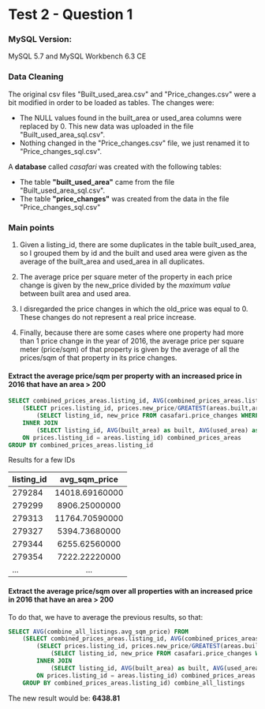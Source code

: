 # Test 2  - Question 1

### MySQL Version:

MySQL 5.7 and MySQL Workbench 6.3 CE

### Data Cleaning

The original csv files "Built_used_area.csv" and "Price_changes.csv" were a bit modified in order to be loaded as tables. The changes were:
* The NULL values found in the built_area or used_area columns were replaced by 0. This new data was uploaded in the file "Built_used_area_sql.csv".
* Nothing changed in the "Price_changes.csv" file, we just renamed it to "Price_changes_sql.csv".

A **database** called *casafari* was created with the following tables:
* The table **"built_used_area"** came from the file "Built_used_area_sql.csv".
* The table **"price_changes"** was created from the data in the file "Price_changes_sql.csv"

### Main points

1. Given a listing_id, there are some duplicates in the table built_used_area, so I grouped them by id and the built and used area were given as the average of the built_area and used_area in all duplicates.

2. The average price per square meter of the property in each price change is given by the new_price divided by the *maximum value* between built area and used area. 

3. I disregarded the price changes in which the old_price was equal to 0. These changes do not represent a real price increase.

4. Finally, because there are some cases where one property had more than 1 price change in the year of 2016, the average price per square meter (price/sqm) of that property is given by the average of all the prices/sqm of that property in its price changes.

#### Extract the **average price/sqm per property** with an increased price in 2016 that have an area > 200 

```sql
SELECT combined_prices_areas.listing_id, AVG(combined_prices_areas.listing_sqm_price) as avg_sqm_price FROM
	(SELECT prices.listing_id, prices.new_price/GREATEST(areas.built,areas.used) as listing_sqm_price FROM
		(SELECT listing_id, new_price FROM casafari.price_changes WHERE new_price - old_price > 0 and old_price > 0 and YEAR(STR_TO_DATE(change_date,'%Y-%m-%d')) = 2016) prices
	INNER JOIN
		(SELECT listing_id, AVG(built_area) as built, AVG(used_area) as used FROM casafari.built_used_area WHERE built_area > 200 OR used_area > 200 GROUP BY listing_id) areas
	ON prices.listing_id = areas.listing_id) combined_prices_areas
GROUP BY combined_prices_areas.listing_id
```

Results for a few IDs

|listing_id |avg_sqm_price|
| ------------- |:-------------:| 
|279284	|14018.69160000|
|279299	|8906.25000000|
|279313	|11764.70590000|
|279327	|5394.73680000|
|279344	|6255.62560000|
|279354	|7222.22220000|
|...	|...|

#### Extract the **average price/sqm over all properties** with an increased price in 2016 that have an area > 200
To do that, we have to average the previous results, so that:

```sql
SELECT AVG(combine_all_listings.avg_sqm_price) FROM 
	(SELECT combined_prices_areas.listing_id, AVG(combined_prices_areas.listing_sqm_price) as avg_sqm_price FROM
		(SELECT prices.listing_id, prices.new_price/GREATEST(areas.built,areas.used) as listing_sqm_price FROM
			(SELECT listing_id, new_price FROM casafari.price_changes WHERE new_price - old_price > 0 and old_price > 0 and YEAR(STR_TO_DATE(change_date,'%Y-%m-%d')) = 2016) prices
		INNER JOIN
			(SELECT listing_id, AVG(built_area) as built, AVG(used_area) as used FROM casafari.built_used_area WHERE built_area > 200 OR used_area > 200 GROUP BY listing_id) areas
		ON prices.listing_id = areas.listing_id) combined_prices_areas
	GROUP BY combined_prices_areas.listing_id) combine_all_listings
```

The new result would be: **6438.81**



